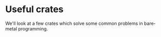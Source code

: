 # Useful crates

We'll look at a few crates which solve some common problems in bare-metal
programming.
